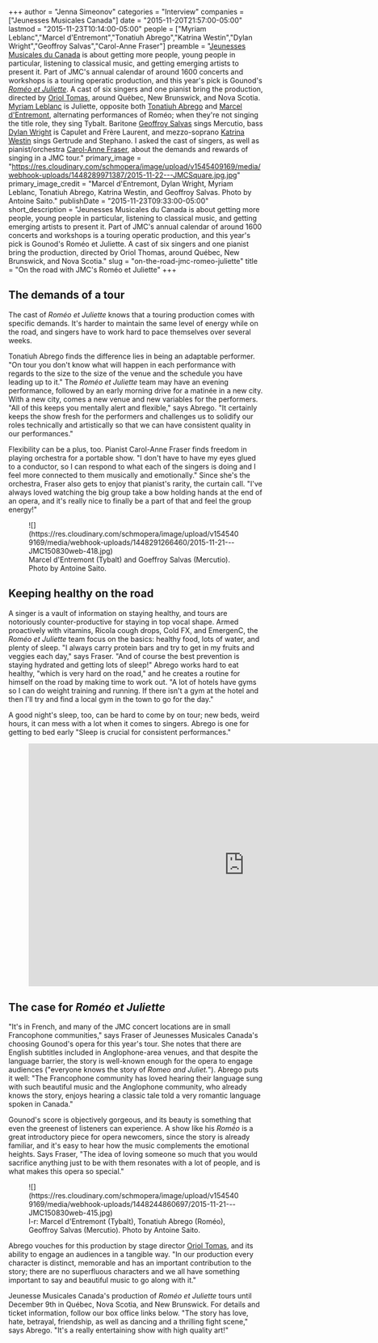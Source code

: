 +++
author = "Jenna Simeonov"
categories = "Interview"
companies = ["Jeunesses Musicales Canada"]
date = "2015-11-20T21:57:00-05:00"
lastmod = "2015-11-23T10:14:00-05:00"
people = ["Myriam Leblanc","Marcel d'Entremont","Tonatiuh Abrego","Katrina Westin","Dylan Wright","Geoffroy Salvas","Carol-Anne Fraser"]
preamble = "[Jeunesses Musicales du Canada](/scene/companies/jeunesses-musicales-canada/) is about getting more people, young people in particular, listening to classical music, and getting emerging artists to present it. Part of JMC's annual calendar of around 1600 concerts and workshops is a touring operatic production, and this year's pick is Gounod's [*Roméo et Juliette*](http://www.jmcanada.ca/en/concerts/38/romeo-and-juliet---opera-by-charles-gounod). A cast of six singers and one pianist bring the production, directed by [Oriol Tomas](http://www.orioltomas.com/), around Québec, New Brunswick, and Nova Scotia. [Myriam Leblanc](/scene/people/myriam-leblanc/) is Juliette, opposite both [Tonatiuh Abrego](/scene/people/tonatiuh-abrego/) and [Marcel d'Entremont](/scene/people/marcel-dentremont/), alternating performances of Roméo; when they're not singing the title role, they sing Tybalt. Baritone [Geoffroy Salvas](/scene/people/geoffroy-salvas/) sings Mercutio, bass [Dylan Wright](/scene/people/dylan-wright/) is Capulet and Frère Laurent, and mezzo-soprano [Katrina Westin](/scene/people/katrina-westin/) sings Gertrude and Stephano. I asked the cast of singers, as well as pianist/orchestra [Carol-Anne Fraser](/scene/people/carol-anne-fraser/), about the demands and rewards of singing in a JMC tour."
primary_image = "https://res.cloudinary.com/schmopera/image/upload/v1545409169/media/webhook-uploads/1448289971387/2015-11-22---JMCSquare.jpg.jpg"
primary_image_credit = "Marcel d'Entremont, Dylan Wright, Myriam Leblanc, Tonatiuh Abrego, Katrina Westin, and Geoffroy Salvas. Photo by Antoine Saito."
publishDate = "2015-11-23T09:33:00-05:00"
short_description = "Jeunesses Musicales du Canada is about getting more people, young people in particular, listening to classical music, and getting emerging artists to present it. Part of JMC&#039;s annual calendar of around 1600 concerts and workshops is a touring operatic production, and this year&#039;s pick is Gounod&#039;s Roméo et Juliette. A cast of six singers and one pianist bring the production, directed by Oriol Thomas, around Québec, New Brunswick, and Nova Scotia."
slug = "on-the-road-jmc-romeo-juliette"
title = "On the road with JMC&#039;s Roméo et Juliette"
+++

## The demands of a tour

The cast of *Roméo et Juliette* knows that a touring production comes with specific demands. It's harder to maintain the same level of energy while on the road, and singers have to work hard to pace themselves over several weeks.
 
Tonatiuh Abrego finds the difference lies in being an adaptable performer. "On tour you don't know what will happen in each performance with regards to the size to the size of the venue and the schedule you have leading up to it." The *Roméo et Juliette* team may have an evening performance, followed by an early morning drive for a matinée in a new city. With a new city, comes a new venue and new variables for the performers. "All of this keeps you mentally alert and flexible," says Abrego. "It certainly keeps the show fresh for the performers and challenges us to solidify our roles technically and artistically so that we can have consistent quality in our performances."

Flexibility can be a plus, too. Pianist Carol-Anne Fraser finds freedom in playing orchestra for a portable show. "I don't have to have my eyes glued to a conductor, so I can respond to what each of the singers is doing and I feel more connected to them musically and emotionally." Since she's the orchestra, Fraser also gets to enjoy that pianist's rarity, the curtain call. "I've always loved watching the big group take a bow holding hands at the end of an opera, and it's really nice to finally be a part of that and feel the group energy!"

<figure data-type="image">
![](https://res.cloudinary.com/schmopera/image/upload/v1545409169/media/webhook-uploads/1448291266460/2015-11-21---JMC150830web-418.jpg)<figcaption>Marcel d'Entremont (Tybalt) and Goeffroy Salvas (Mercutio). Photo by Antoine Saito.</figcaption>
</figure>

## Keeping healthy on the road

A singer is a vault of information on staying healthy, and tours are notoriously counter-productive for staying in top vocal shape. Armed proactively with vitamins, Ricola cough drops, Cold FX, and EmergenC, the *Roméo et Juliette* team focus on the basics: healthy food, lots of water, and plenty of sleep. "I always carry protein bars and try to get in my fruits and veggies each day," says Fraser. "And of course the best prevention is staying hydrated and getting lots of sleep!" Abrego works hard to eat healthy, "which is very hard on the road," and he creates a routine for himself on the road by making time to work out. "A lot of hotels have gyms so I can do weight training and running. If there isn't a gym at the hotel and then I'll try and find a local gym in the town to go for the day."

A good night's sleep, too, can be hard to come by on tour; new beds, weird hours, it can mess with a lot when it comes to singers. Abrego is one for getting to bed early "Sleep is crucial for consistent performances."

<figure data-type="video">
<iframe width="854" height="480" src="https://www.youtube.com/embed/QbBM_UaU6Ac" frameborder="0" allowfullscreen></iframe>
</figure>

## The case for *Roméo et Juliette*

"It's in French, and many of the JMC concert locations are in small Francophone communities," says Fraser of Jeunesses Musicales Canada's choosing Gounod's opera for this year's tour. She notes that there are English subtitles included in Anglophone-area venues, and that despite the language barrier, the story is well-known enough for the opera to engage audiences ("everyone knows the story of *Romeo and Juliet.*"). Abrego puts it well: "The Francophone community has loved hearing their language sung with such beautiful music and the Anglophone community, who already knows the story, enjoys hearing a classic tale told a very romantic language spoken in Canada."

Gounod's score is objectively gorgeous, and its beauty is something that even the greenest of listeners can experience. A show like his *Roméo* is a great introductory piece for opera newcomers, since the story is already familiar, and it's easy to hear how the music complements the emotional heights. Says Fraser, "The idea of loving someone so much that you would sacrifice anything just to be with them resonates with a lot of people, and is what makes this opera so special."

<figure data-type="image">
![](https://res.cloudinary.com/schmopera/image/upload/v1545409169/media/webhook-uploads/1448244860697/2015-11-21---JMC150830web-415.jpg)<figcaption>l-r: Marcel d'Entremont (Tybalt), Tonatiuh Abrego (Roméo), Geoffroy Salvas (Mercutio). Photo by Antoine Saito.</figcaption>
</figure>

Abrego vouches for this production by stage director [Oriol Tomas](http://www.orioltomas.com/), and its ability to engage an audiences in a tangible way. "In our production every character is distinct, memorable and has an important contribution to the story; there are no superfluous characters and we all have something important to say and beautiful music to go along with it."

Jeunesse Musicales Canada's production of *Roméo et Juliette* tours until December 9th in Québec, Nova Scotia, and New Brunswick. For details and ticket information, follow our box office links below. "The story has love, hate, betrayal, friendship, as well as dancing and a thrilling fight scene," says Abrego. "It's a really entertaining show with high quality art!"
